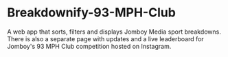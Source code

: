 # Breakdownify-93-MPH-Club
A web app that sorts, filters and displays Jomboy Media sport breakdowns. There is also a separate page with updates and a live leaderboard for Jomboy's 93 MPH Club competition hosted on Instagram. 
